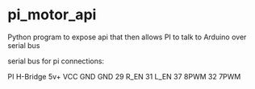# pi_motor_api
Python program to expose api that then allows PI to talk to Arduino over serial bus


serial bus for pi connections:

PI          H-Bridge
5v+           VCC
GND           GND
29            R_EN
31            L_EN
37            8PWM
32            7PWM
